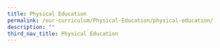 ```yaml
---
title: Physical Education
permalink: /our-curriculum/Physical-Education/physical-education/
description: ""
third_nav_title: Physical Education
---
```

